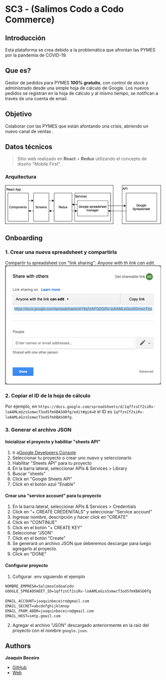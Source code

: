 # SC3 - (Salimos Codo a Codo Commerce)

## Introducción 
Esta plataforma se crea debido a la problemática que afrontan las PYMES por la pandemia de COVID-19.

## Que es?
Gestor de pedidos para PYMES **100% gratuito**, con control de stock y administrado desde una simple hoja de cálculo de Google.
Los nuevos pedidos se registran en la hoja de cálculo y al mismo tiempo, se notifican a través de una cuenta de email.

## Objetivo
Colaborar con las PYMES que están afontando una crisis, abriendo un nuevo canal de ventas .

## Datos técnicos
> Sitio web realizado en **React** + **Redux** utilizando el concepto de diseño "Mobile First".

### Arquitectura
![Arquitectura](Readme/Arquitectura.png)

## Onboarding

### 1. Crear una nueva spreadsheet y compartirla

Compartir tu spreadsheet con "link sharing": *Anyone with th link can edit*.
![Spreadsheet config screenshot](Readme/spreadsheetSS.png)

### 2. Copiar el ID de la hoja de cálculo

Por ejemplo, en `https://docs.google.com/spreadsheets/d/1qffzsCf2siRv-loAAMLeGzsSsmwcT3odSfmXBASO0fg/edit#gid=0` el ID es `1qffzsCf2siRv-loAAMLeGzsSsmwcT3odSfmXBASO0fg`.

### 3. Generar el archivo JSON

#### Inicializar el proyecto y habilitar "sheets API"

1. Ir a[Google Developers Console](https://console.developers.google.com/)
2. Seleccionar tu proyecto o crear uno nuevo y seleccionarlo
3. Habilitar "Sheets API" para tu proyecto
4. En la barra lateral, seleccionar APIs & Services > Library
5. Buscar "sheets"
6. Click en "Google Sheets API"
7. Click en el botón azul "Enable"

#### Crear una "service account" para tu proyecto

1. En la barra lateral, seleccionar APIs & Services > Credentials
2. Click en "+ CREATE CREDENITALS" y seleccionar  "Service account"
3. Ingresar nombre, descripción y hacer click en "CREATE"
4. Click en "CONTINUE"
5. Click en el botón "+ CREATE KEY"
6. Seleccionar "JSON"
7. Click en el botón "Create"
8. Se generará un archivo JSON que deberemos descargar para luego agregarlo al proyecto.
9. Click en "DONE"

#### Configurar proyecto

1. Cofigurar .env siguiendo el ejemplo
```
NOMBRE_EMPRESA=SalimosCodoaCodo
GOOGLE_SPREADSHEET_ID=1qffzsCf2siRv-loAAMLeGzsSsmwcT3odSfmXBASO0fg

EMAIL_ACCOUNT=joaquinbeceiro@gmail.com
EMAIL_SECRET=abcdefghijklmnop
EMAIL_FROM_ADDR=joaquinbeceiro@gmail.com
EMAIL_HOST=smtp.gmail.com
```

2. Agregar el archivo "JSON" descargado anteriormente en la raíz del proyecto con el nombre `google.json`.


## Authors

**Joaquin Beceiro** 
- [GitHub](https://github.com/JoaquinBeceiro) 
- [Web](https://JoaquinBeceiro.com.uy)